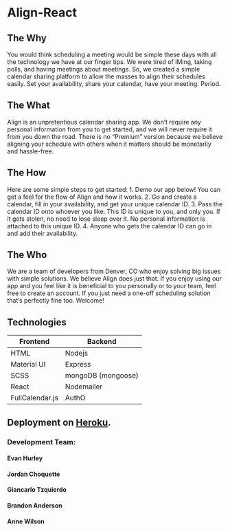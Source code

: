 # Align-React


## The Why
You would think scheduling a meeting would be simple these days with all the technology we have at our finger tips. We were tired of IMing, taking polls, and having meetings about meetings. So, we created a simple calendar sharing platform to allow the masses to align their schedules easily. Set your availability, share your calendar, have your meeting. Period.

## The What
Align is an unpretentious calendar sharing app. We don’t require any personal information from you to get started, and we will never require it from you down the road. There is no “Premium” version because we believe aligning your schedule with others when it matters should be monetarily and hassle-free.

## The How
Here are some simple steps to get started: 1. Demo our app below! You can get a feel for the flow of Align and how it works. 2. Go and create a calendar, fill in your availability, and get your unique calendar ID. 3. Pass the calendar ID onto whoever you like. This ID is unique to you, and only you. If it gets stolen, no need to lose sleep over it. No personal information is attached to this unique ID. 4. Anyone who gets the calendar ID can go in and add their availability.

## The Who 
We are a team of developers from Denver, CO who enjoy solving big issues with simple solutions. We believe Align does just that. If you enjoy using our app and you feel like it is beneficial to you personally or to your team, feel free to create an account. If you just need a one-off scheduling solution that’s perfectly fine too. Welcome!


## Technologies
| Frontend | Backend |
|---------- | ---------- |
| HTML | Nodejs |
| Material UI | Express |
| SCSS | mongoDB (mongoose) |
| React | Nodemailer |
| FullCalendar.js | AuthO |

## Deployment on [Heroku](https://align-app.herokuapp.com/).


### Development Team:

#### Evan Hurley
#### Jordan Choquette
#### Giancarlo Tzquierdo
#### Brandon Anderson
#### Anne Wilson